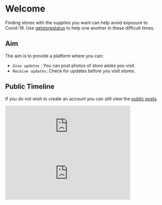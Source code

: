 # Welcome

Finding stores with the supplies you want can help avoid exposure to Covid-19. Use [getstorestatus](https://getstorestatus.com) to help one another in these difficult times.


## Aim

The aim is to provide a platform where you can:

* `Give updates` : You can post photos of store aisles you visit.
* `Receive updates`: Check for updates before you visit stores.


## Public Timeline

If you do not wish to create an account you can still view the [public posts](https://getstorestatus.com/public).

<iframe src="https://getstorestatus.com/@shishirpy/103999740295814209/embed" class="mastodon-embed" style="max-width: 100%; border: 0" width="400" allowfullscreen="allowfullscreen"></iframe><script src="https://getstorestatus.com/embed.js" async="async"></script>
<br>
<iframe src="https://getstorestatus.com/@sneha/103999733925458606/embed" class="mastodon-embed" style="max-width: 100%; border: 0" width="400" allowfullscreen="allowfullscreen"></iframe><script src="https://getstorestatus.com/embed.js" async="async"></script>




